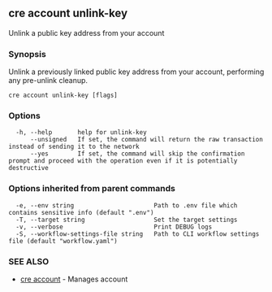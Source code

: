 ## cre account unlink-key

Unlink a public key address from your account

### Synopsis

Unlink a previously linked public key address from your account, performing any pre-unlink cleanup.

```
cre account unlink-key [flags]
```

### Options

```
  -h, --help       help for unlink-key
      --unsigned   If set, the command will return the raw transaction instead of sending it to the network
      --yes        If set, the command will skip the confirmation prompt and proceed with the operation even if it is potentially destructive
```

### Options inherited from parent commands

```
  -e, --env string                      Path to .env file which contains sensitive info (default ".env")
  -T, --target string                   Set the target settings
  -v, --verbose                         Print DEBUG logs
  -S, --workflow-settings-file string   Path to CLI workflow settings file (default "workflow.yaml")
```

### SEE ALSO

* [cre account](cre_account.md)	 - Manages account

